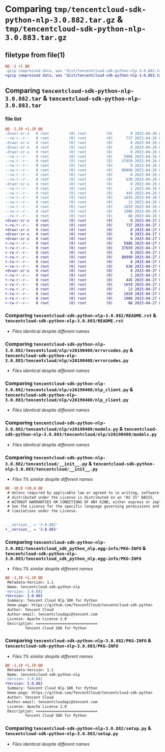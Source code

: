 # Comparing `tmp/tencentcloud-sdk-python-nlp-3.0.882.tar.gz` & `tmp/tencentcloud-sdk-python-nlp-3.0.883.tar.gz`

## filetype from file(1)

```diff
@@ -1 +1 @@
-gzip compressed data, was "dist/tencentcloud-sdk-python-nlp-3.0.882.tar", last modified: Wed Apr 26 03:39:36 2023, max compression
+gzip compressed data, was "dist/tencentcloud-sdk-python-nlp-3.0.883.tar", last modified: Thu Apr 27 00:41:42 2023, max compression
```

## Comparing `tencentcloud-sdk-python-nlp-3.0.882.tar` & `tencentcloud-sdk-python-nlp-3.0.883.tar`

### file list

```diff
@@ -1,19 +1,19 @@
-drwxr-xr-x   0 root         (0) root         (0)        0 2023-04-26 03:39:36.000000 tencentcloud-sdk-python-nlp-3.0.882/
--rw-r--r--   0 root         (0) root         (0)      737 2023-04-26 03:39:36.000000 tencentcloud-sdk-python-nlp-3.0.882/README.rst
-drwxr-xr-x   0 root         (0) root         (0)        0 2023-04-26 03:39:36.000000 tencentcloud-sdk-python-nlp-3.0.882/tencentcloud/
-drwxr-xr-x   0 root         (0) root         (0)        0 2023-04-26 03:39:36.000000 tencentcloud-sdk-python-nlp-3.0.882/tencentcloud/nlp/
-drwxr-xr-x   0 root         (0) root         (0)        0 2023-04-26 03:39:36.000000 tencentcloud-sdk-python-nlp-3.0.882/tencentcloud/nlp/v20190408/
--rw-r--r--   0 root         (0) root         (0)     5906 2023-04-26 03:39:36.000000 tencentcloud-sdk-python-nlp-3.0.882/tencentcloud/nlp/v20190408/errorcodes.py
--rw-r--r--   0 root         (0) root         (0)    37659 2023-04-26 03:39:36.000000 tencentcloud-sdk-python-nlp-3.0.882/tencentcloud/nlp/v20190408/nlp_client.py
--rw-r--r--   0 root         (0) root         (0)        0 2023-04-26 03:39:36.000000 tencentcloud-sdk-python-nlp-3.0.882/tencentcloud/nlp/v20190408/__init__.py
--rw-r--r--   0 root         (0) root         (0)    80999 2023-04-26 03:39:36.000000 tencentcloud-sdk-python-nlp-3.0.882/tencentcloud/nlp/v20190408/models.py
--rw-r--r--   0 root         (0) root         (0)        0 2023-04-26 03:39:36.000000 tencentcloud-sdk-python-nlp-3.0.882/tencentcloud/nlp/__init__.py
--rw-r--r--   0 root         (0) root         (0)      630 2023-04-26 03:39:36.000000 tencentcloud-sdk-python-nlp-3.0.882/tencentcloud/__init__.py
-drwxr-xr-x   0 root         (0) root         (0)        0 2023-04-26 03:39:36.000000 tencentcloud-sdk-python-nlp-3.0.882/tencentcloud_sdk_python_nlp.egg-info/
--rw-r--r--   0 root         (0) root         (0)        1 2023-04-26 03:39:36.000000 tencentcloud-sdk-python-nlp-3.0.882/tencentcloud_sdk_python_nlp.egg-info/dependency_links.txt
--rw-r--r--   0 root         (0) root         (0)      445 2023-04-26 03:39:36.000000 tencentcloud-sdk-python-nlp-3.0.882/tencentcloud_sdk_python_nlp.egg-info/SOURCES.txt
--rw-r--r--   0 root         (0) root         (0)     1659 2023-04-26 03:39:36.000000 tencentcloud-sdk-python-nlp-3.0.882/tencentcloud_sdk_python_nlp.egg-info/PKG-INFO
--rw-r--r--   0 root         (0) root         (0)       13 2023-04-26 03:39:36.000000 tencentcloud-sdk-python-nlp-3.0.882/tencentcloud_sdk_python_nlp.egg-info/top_level.txt
--rw-r--r--   0 root         (0) root         (0)     1659 2023-04-26 03:39:36.000000 tencentcloud-sdk-python-nlp-3.0.882/PKG-INFO
--rw-r--r--   0 root         (0) root         (0)     1006 2023-04-26 03:39:36.000000 tencentcloud-sdk-python-nlp-3.0.882/setup.py
--rw-r--r--   0 root         (0) root         (0)       88 2023-04-26 03:39:36.000000 tencentcloud-sdk-python-nlp-3.0.882/setup.cfg
+drwxr-xr-x   0 root         (0) root         (0)        0 2023-04-27 00:41:42.000000 tencentcloud-sdk-python-nlp-3.0.883/
+-rw-r--r--   0 root         (0) root         (0)      737 2023-04-27 00:41:42.000000 tencentcloud-sdk-python-nlp-3.0.883/README.rst
+drwxr-xr-x   0 root         (0) root         (0)        0 2023-04-27 00:41:42.000000 tencentcloud-sdk-python-nlp-3.0.883/tencentcloud/
+drwxr-xr-x   0 root         (0) root         (0)        0 2023-04-27 00:41:42.000000 tencentcloud-sdk-python-nlp-3.0.883/tencentcloud/nlp/
+drwxr-xr-x   0 root         (0) root         (0)        0 2023-04-27 00:41:42.000000 tencentcloud-sdk-python-nlp-3.0.883/tencentcloud/nlp/v20190408/
+-rw-r--r--   0 root         (0) root         (0)     5906 2023-04-27 00:41:42.000000 tencentcloud-sdk-python-nlp-3.0.883/tencentcloud/nlp/v20190408/errorcodes.py
+-rw-r--r--   0 root         (0) root         (0)    37659 2023-04-27 00:41:42.000000 tencentcloud-sdk-python-nlp-3.0.883/tencentcloud/nlp/v20190408/nlp_client.py
+-rw-r--r--   0 root         (0) root         (0)        0 2023-04-27 00:41:42.000000 tencentcloud-sdk-python-nlp-3.0.883/tencentcloud/nlp/v20190408/__init__.py
+-rw-r--r--   0 root         (0) root         (0)    80999 2023-04-27 00:41:42.000000 tencentcloud-sdk-python-nlp-3.0.883/tencentcloud/nlp/v20190408/models.py
+-rw-r--r--   0 root         (0) root         (0)        0 2023-04-27 00:41:42.000000 tencentcloud-sdk-python-nlp-3.0.883/tencentcloud/nlp/__init__.py
+-rw-r--r--   0 root         (0) root         (0)      630 2023-04-27 00:41:42.000000 tencentcloud-sdk-python-nlp-3.0.883/tencentcloud/__init__.py
+drwxr-xr-x   0 root         (0) root         (0)        0 2023-04-27 00:41:42.000000 tencentcloud-sdk-python-nlp-3.0.883/tencentcloud_sdk_python_nlp.egg-info/
+-rw-r--r--   0 root         (0) root         (0)        1 2023-04-27 00:41:42.000000 tencentcloud-sdk-python-nlp-3.0.883/tencentcloud_sdk_python_nlp.egg-info/dependency_links.txt
+-rw-r--r--   0 root         (0) root         (0)      445 2023-04-27 00:41:42.000000 tencentcloud-sdk-python-nlp-3.0.883/tencentcloud_sdk_python_nlp.egg-info/SOURCES.txt
+-rw-r--r--   0 root         (0) root         (0)     1659 2023-04-27 00:41:42.000000 tencentcloud-sdk-python-nlp-3.0.883/tencentcloud_sdk_python_nlp.egg-info/PKG-INFO
+-rw-r--r--   0 root         (0) root         (0)       13 2023-04-27 00:41:42.000000 tencentcloud-sdk-python-nlp-3.0.883/tencentcloud_sdk_python_nlp.egg-info/top_level.txt
+-rw-r--r--   0 root         (0) root         (0)     1659 2023-04-27 00:41:42.000000 tencentcloud-sdk-python-nlp-3.0.883/PKG-INFO
+-rw-r--r--   0 root         (0) root         (0)     1006 2023-04-27 00:41:42.000000 tencentcloud-sdk-python-nlp-3.0.883/setup.py
+-rw-r--r--   0 root         (0) root         (0)       88 2023-04-27 00:41:42.000000 tencentcloud-sdk-python-nlp-3.0.883/setup.cfg
```

### Comparing `tencentcloud-sdk-python-nlp-3.0.882/README.rst` & `tencentcloud-sdk-python-nlp-3.0.883/README.rst`

 * *Files identical despite different names*

### Comparing `tencentcloud-sdk-python-nlp-3.0.882/tencentcloud/nlp/v20190408/errorcodes.py` & `tencentcloud-sdk-python-nlp-3.0.883/tencentcloud/nlp/v20190408/errorcodes.py`

 * *Files identical despite different names*

### Comparing `tencentcloud-sdk-python-nlp-3.0.882/tencentcloud/nlp/v20190408/nlp_client.py` & `tencentcloud-sdk-python-nlp-3.0.883/tencentcloud/nlp/v20190408/nlp_client.py`

 * *Files identical despite different names*

### Comparing `tencentcloud-sdk-python-nlp-3.0.882/tencentcloud/nlp/v20190408/models.py` & `tencentcloud-sdk-python-nlp-3.0.883/tencentcloud/nlp/v20190408/models.py`

 * *Files identical despite different names*

### Comparing `tencentcloud-sdk-python-nlp-3.0.882/tencentcloud/__init__.py` & `tencentcloud-sdk-python-nlp-3.0.883/tencentcloud/__init__.py`

 * *Files 1% similar despite different names*

```diff
@@ -10,8 +10,8 @@
 # Unless required by applicable law or agreed to in writing, software
 # distributed under the License is distributed on an "AS IS" BASIS,
 # WITHOUT WARRANTIES OR CONDITIONS OF ANY KIND, either express or implied.
 # See the License for the specific language governing permissions and
 # limitations under the License.
 
 
-__version__ = '3.0.882'
+__version__ = '3.0.883'
```

### Comparing `tencentcloud-sdk-python-nlp-3.0.882/tencentcloud_sdk_python_nlp.egg-info/PKG-INFO` & `tencentcloud-sdk-python-nlp-3.0.883/tencentcloud_sdk_python_nlp.egg-info/PKG-INFO`

 * *Files 1% similar despite different names*

```diff
@@ -1,10 +1,10 @@
 Metadata-Version: 1.1
 Name: tencentcloud-sdk-python-nlp
-Version: 3.0.882
+Version: 3.0.883
 Summary: Tencent Cloud Nlp SDK for Python
 Home-page: https://github.com/TencentCloud/tencentcloud-sdk-python
 Author: Tencent Cloud
 Author-email: tencentcloudapi@tencent.com
 License: Apache License 2.0
 Description: ============================
         Tencent Cloud SDK for Python
```

### Comparing `tencentcloud-sdk-python-nlp-3.0.882/PKG-INFO` & `tencentcloud-sdk-python-nlp-3.0.883/PKG-INFO`

 * *Files 1% similar despite different names*

```diff
@@ -1,10 +1,10 @@
 Metadata-Version: 1.1
 Name: tencentcloud-sdk-python-nlp
-Version: 3.0.882
+Version: 3.0.883
 Summary: Tencent Cloud Nlp SDK for Python
 Home-page: https://github.com/TencentCloud/tencentcloud-sdk-python
 Author: Tencent Cloud
 Author-email: tencentcloudapi@tencent.com
 License: Apache License 2.0
 Description: ============================
         Tencent Cloud SDK for Python
```

### Comparing `tencentcloud-sdk-python-nlp-3.0.882/setup.py` & `tencentcloud-sdk-python-nlp-3.0.883/setup.py`

 * *Files identical despite different names*

